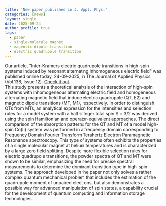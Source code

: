 ```yaml
---
title: 'New paper published in J. Appl. Phys.'
categories: [news]
layout: single
date: 2025-09-24
author_profile: true
tags:
  - paper
  - single-molecule magnet
  - magentic dipole transition
  - electric quadrupole transition
---
```


Our article, "Inter-Kramers electric quadrupole transitions in high-spin systems induced by resonant alternating inhomogeneous electric field" was published online today, 24-09-2025, in The Journal of Applied Physics (Vol.138, Issue 12). <a href="https://doi.org/10.1063/5.0293954">Check it out</a>. <br/>
This study presents a theoretical analysis of the interaction of high-spin systems with inhomogeneous alternating electric field and homogeneous alternating magnetic field that induce electric quadrupole (QT, E2) and magnetic dipole transitions (MT, M1), respectively. In order to distinguish QTs from MTs, an analytical expression for the intensities and selection rules for a model system with a half-integer total spin S = 3/2 was derived using the spin Hamiltonian and operator-equivalent approaches. The direct comparison of the absorption patterns for the QT and MT of a model high-spin Co(II) system was performed in a frequency domain corresponding to Frequency Domain Fourier Transform Terahertz Electron Paramagnetic Resonance spectroscopy. This type of systems often exhibits the properties of a single molecular magnet at helium temperatures and is characterized by a large zero field splitting. Despite more flexible selection rules for electric quadrupole transitions, the powder spectra of QT and MT were shown to be similar, emphasizing the need for precise spectral measurements to determine the dominant transition type in high-spin systems. The approach developed in the paper not only solves a rather complex quantum mechanical problem that includes the estimation of the quadrupole moment of unpaired electrons, but also demonstrates a possible way for advanced manipulation of spin states, a capability crucial for the development of quantum computing and information storage technologies.